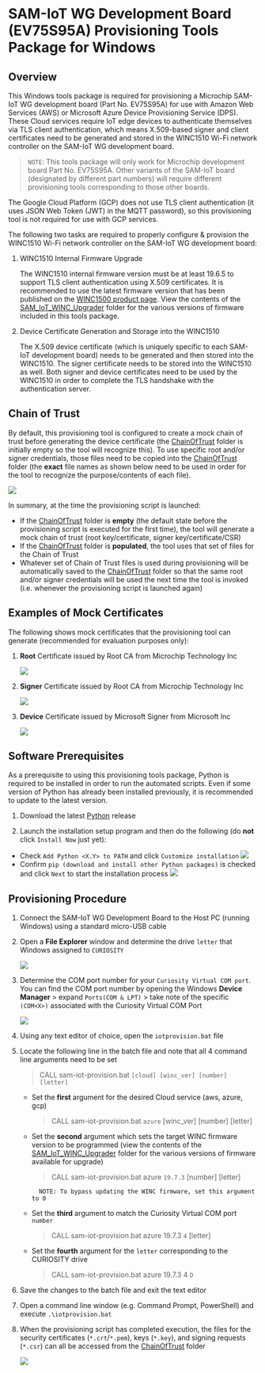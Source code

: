 # SAM-IoT WG Development Board (EV75S95A) Provisioning Tools Package for Windows

## Overview

This Windows tools package is required for provisioning a Microchip SAM-IoT WG development board (Part No. EV75S95A) for use with Amazon Web Services (AWS) or Microsoft Azure Device Provisioning Service (DPS).  These Cloud services require IoT edge devices to authenticate themselves via TLS client authentication, which means X.509-based signer and client certificates need to be generated and stored in the WINC1510 Wi-Fi network controller on the SAM-IoT WG development board.

> `NOTE`: This tools package will only work for Microchip development board Part No. EV75S95A.  Other variants of the SAM-IoT board (designated by different part numbers) will require different provisioning tools corresponding to those other boards.

The Google Cloud Platform (GCP) does not use TLS client authentication (it uses JSON Web Token (JWT) in the MQTT password), so this provisioning tool is not required for use with GCP services.

The following two tasks are required to properly configure & provision the WINC1510 Wi-Fi network controller on the SAM-IoT WG development board:

1. WINC1510 Internal Firmware Upgrade

    The WINC1510 internal firmware version must be at least 19.6.5 to support TLS client authentication using X.509 certificates.  It is recommended to use the latest firmware version that has been published on the [WINC1500 product page](https://www.microchip.com/wwwproducts/en/ATWINC1500).  View the contents of the [SAM_IoT_WINC_Upgrader](./SAM_IoT_WINC_Upgrader/) folder for the various versions of firmware included in this tools package.

2. Device Certificate Generation and Storage into the WINC1510

    The X.509 device certificate (which is uniquely specific to each SAM-IoT development board) needs to be generated and then stored into the WINC1510.  The signer certificate needs to be stored into the WINC1510 as well.  Both signer and device certificates need to be used by the WINC1510 in order to complete the TLS handshake with the authentication server.
    
## Chain of Trust

By default, this provisioning tool is configured to create a mock chain of trust before generating the device certificate (the [ChainOfTrust](./SAM_IoT_Certs_Generator/ChainOfTrust/) folder is initially empty so the tool will recognize this). To use specific root and/or signer credentials, those files need to be copied into the [ChainOfTrust](./SAM_IoT_Certs_Generator/ChainOfTrust/) folder (the **exact** file names as shown below need to be used in order for the tool to recognize the purpose/contents of each file).

<img src=".//media/image_00.png" />

In summary, at the time the provisioning script is launched:

- If the [ChainOfTrust](./SAM_IoT_Certs_Generator/ChainOfTrust/) folder is **empty** (the default state before the provisioning script is executed for the first time), the tool will generate a mock chain of trust (root key/certificate, signer key/certificate/CSR)
- If the [ChainOfTrust](./SAM_IoT_Certs_Generator/ChainOfTrust/) folder is **populated**, the tool uses that set of files for the Chain of Trust
- Whatever set of Chain of Trust files is used during provisioning will be automatically saved to the [ChainOfTrust](./SAM_IoT_Certs_Generator/ChainOfTrust/) folder so that the same root and/or signer credentials will be used the next time the tool is invoked (i.e. whenever the provisioning script is launched again)

## Examples of Mock Certificates

The following shows mock certificates that the provisioning tool can generate (recommended for evaluation purposes only):

1. **Root** Certificate issued by Root CA from Microchip Technology Inc

    <img src=".//media/Root_Cert_Info.png" />

2. **Signer** Certificate issued by Root CA from Microchip Technology Inc

    <img src=".//media/Signer_Cert_Info.png" />

3. **Device** Certificate issued by Microsoft Signer from Microsoft Inc

    <img src=".//media/Device_Cert_Info.png" />

## Software Prerequisites

As a prerequisite to using this provisioning tools package, Python is required to be installed in order to run the automated scripts.  Even if some version of Python has already been installed previously, it is recommended to update to the latest version.

1. Download the latest [Python](https://www.python.org/downloads/) release

2. Launch the installation setup program and then do the following (do **not** click `Install Now` just yet):

- Check `Add Python <X.Y> to PATH` and click `Customize installation`
        <img src=".//media/Python_01.png" />
- Confirm `pip (download and install other Python packages)` is checked and click `Next` to start the installation process
        <img src=".//media/Python_02.png" />

## Provisioning Procedure

1. Connect the SAM-IoT WG Development Board to the Host PC (running Windows) using a standard micro-USB cable

2. Open a **File Explorer** window and determine the drive `letter` that Windows assigned to `CURIOSITY` 

    <img src=".//media/image_01.png" />

3. Determine the COM port number for your `Curiosity Virtual COM port`.  You can find the COM port number by opening the Windows **Device Manager** &gt; expand `Ports(COM & LPT)` &gt; take note of the specific `(COM<X>)` associated with the Curiosity Virtual COM Port

    <img src=".//media/image_02.png" />

4. Using any text editor of choice, open the `iotprovision.bat` file

5. Locate the following line in the batch file and note that all 4 command line arguments need to be set 

    > CALL sam-iot-provision.bat `[cloud] [winc_ver] [number] [letter]`

    - Set the **first** argument for the desired Cloud service (aws, azure, gcp)

        > CALL sam-iot-provision.bat `azure` [winc_ver] [number] [letter]

    - Set the **second** argument which sets the target WINC firmware version to be programmed (view the contents of the [SAM_IoT_WINC_Upgrader](./SAM_IoT_WINC_Upgrader/) folder for the various versions of firmware available for upgrade)

        > CALL sam-iot-provision.bat azure `19.7.3` [number] [letter]
    
            NOTE: To bypass updating the WINC firmware, set this argument to 0

    - Set the **third** argument to match the Curiosity Virtual COM port `number`

        > CALL sam-iot-provision.bat azure 19.7.3 `4` [letter]

    - Set the **fourth** argument for the `letter` corresponding to the CURIOSITY drive

        > CALL sam-iot-provision.bat azure 19.7.3 4 `D`

6. Save the changes to the batch file and exit the text editor

7. Open a command line window (e.g. Command Prompt, PowerShell) and execute `.\iotprovision.bat`

8. When the provisioning script has completed execution, the files for the security certificates (`*.crt`/`*.pem`), keys (`*.key`), and signing requests (`*.csr`) can all be accessed from the [ChainOfTrust](./SAM_IoT_Certs_Generator/ChainOfTrust/) folder

    <img src=".//media/image_03.png" />

